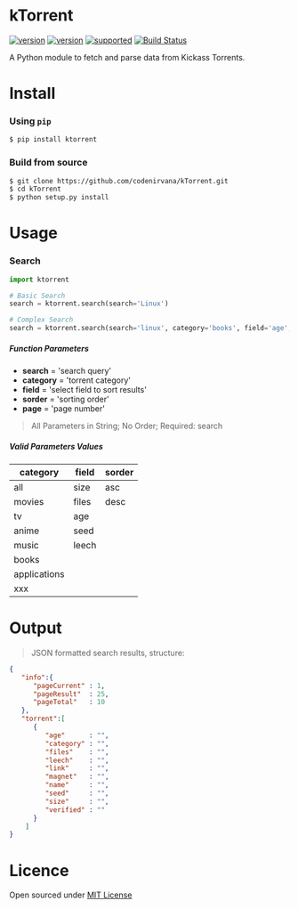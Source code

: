 kTorrent
=====
[![version](https://img.shields.io/pypi/status/ktorrent.svg)](https://pypi.python.org/pypi/ktorrent/)
[![version](https://img.shields.io/pypi/v/ktorrent.svg)](https://pypi.python.org/pypi/ktorrent/)
[![supported](https://img.shields.io/pypi/pyversions/ktorrent.svg)](https://pypi.python.org/pypi/ktorrent/)
[![Build Status](https://travis-ci.org/codenirvana/kTorrent.svg)](https://travis-ci.org/codenirvana/kTorrent)

A Python module to fetch and parse data from Kickass Torrents.

Install
=====

### Using `pip`

```bash
$ pip install ktorrent
````

### Build from source

```bash
$ git clone https://github.com/codenirvana/kTorrent.git
$ cd kTorrent
$ python setup.py install
```

Usage
====

### Search

```python
import ktorrent

# Basic Search
search = ktorrent.search(search='Linux')

# Complex Search
search = ktorrent.search(search='linux', category='books', field='age', sorder='desc', page='2')
```

##### Function Parameters
- **search** = 'search query'
- **category** = 'torrent category'
- **field** = 'select field to sort results'
- **sorder** = 'sorting order'
- **page** = 'page number'

> All Parameters in String; No Order; Required: search

##### Valid Parameters Values
category     | field | sorder
------------ | ----- | ------
all          | size  |  asc
movies       | files |  desc
tv           | age   |
anime        | seed  |
music        | leech |
books        |
applications |
xxx          |

Output
====

> JSON formatted search results, structure:

```json
{  
   "info":{  
      "pageCurrent" : 1,
      "pageResult"  : 25,
      "pageTotal"   : 10
   },
   "torrent":[  
      {  
         "age"      : "",
         "category" : "",
         "files"    : "",
         "leech"    : "",
         "link"     : "",
         "magnet"   : "",
         "name"     : "",
         "seed"     : "",
         "size"     : "",
         "verified" : ""
      }
    ]
}
```

Licence
====
Open sourced under [MIT License](LICENSE)
